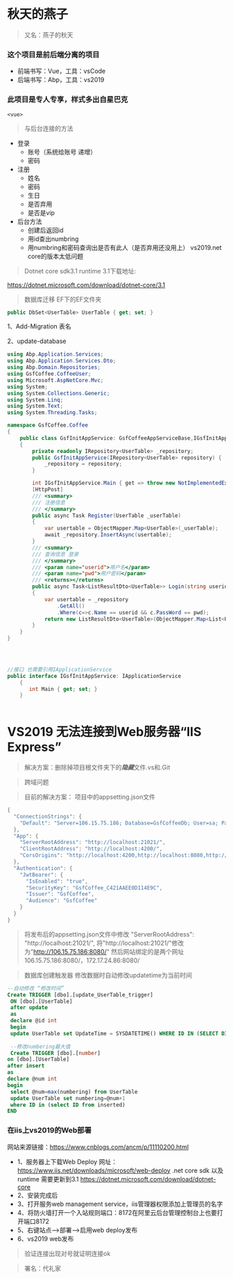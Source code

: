 # 秋天的燕子

> 又名：燕子的秋天

 ### 这个项目是前后端分离的项目
* 前端书写：Vue，工具：vsCode
* 后端书写：Abp，工具：vs2019
 ### 此项目是专人专享，样式多出自星巴克

```vue
<vue>
```
> 与后台连接的方法

* 登录
    * 账号（系统给账号 递增）
    * 密码 
* 注册
    * 姓名
    * 密码
    * 生日
    * 是否弃用
    * 是否是vip
* 后台方法
    * 创建后返回id
    * 用id查出numbring
    * 用numbring和密码查询出是否有此人（是否弃用还没用上）
vs2019.net core的版本太低问题

>Dotnet core sdk3.1 runtime 3.1下载地址:

https://dotnet.microsoft.com/download/dotnet-core/3.1

> 数据库迁移 EF下的EF文件夹

```c#
public DbSet<UserTable> UserTable { get; set; }
```

1、Add-Migration 表名

2、update-database 

```c#
using Abp.Application.Services;
using Abp.Application.Services.Dto;
using Abp.Domain.Repositories;
using GsfCoffee.CoffeeUser;
using Microsoft.AspNetCore.Mvc;
using System;
using System.Collections.Generic;
using System.Linq;
using System.Text;
using System.Threading.Tasks;

namespace GsfCoffee.Coffee
{
    public class GsfInitAppService: GsfCoffeeAppServiceBase,IGsfInitAppService
    {
        private readonly IRepository<UserTable> _repository;
        public GsfInitAppService(IRepository<UserTable> repository) {
            _repository = repository;
        }

        int IGsfInitAppService.Main { get => throw new NotImplementedException(); set => throw new NotImplementedException(); }
        [HttpPost]
        /// <summary>
        /// 注册信息
        /// </summary>
        public async Task Register(UserTable _userTable)
        {
            var usertable = ObjectMapper.Map<UserTable>(_userTable);
            await _repository.InsertAsync(usertable);
        }
        /// <summary>
        /// 查询信息 登录
        /// </summary>
        /// <param name="userid">用户名</param>
        /// <param name="pwd">用户密码</param>
        /// <returns></returns>
        public async Task<ListResultDto<UserTable>> Login(string userid,string pwd)
        {
            var usertable = _repository
                .GetAll()
                .Where(c=>c.Name == userid && c.PassWord == pwd);
            return new ListResultDto<UserTable>(ObjectMapper.Map<List<UserTable>>(usertable));
        }
    }
}

    


//接口 也需要引用IApplicationService
public interface IGsfInitAppService: IApplicationService
    {
       int Main { get; set; }
    }
    
```

# VS2019 无法连接到Web服务器“IIS Express”

> 解决方案：删除掉项目根文件夹下的***隐藏***文件.vs和.Git

> 跨域问题

>目前的解决方案：
项目中的appsetting.json文件

```c#
{
  "ConnectionStrings": {
    "Default": "Server=106.15.75.186; Database=GsfCoffeeDb; User=sa; Password=Dlj0622;"
  },
  "App": {
    "ServerRootAddress": "http://localhost:21021/",
    "ClientRootAddress": "http://localhost:4200/",
    "CorsOrigins": "http://localhost:4200,http://localhost:8080,http://localhost:8081,http://localhost:3000,http://106.15.75.186:8080"
  },
  "Authentication": {
    "JwtBearer": {
      "IsEnabled": "true",
      "SecurityKey": "GsfCoffee_C421AAEE0D114E9C",
      "Issuer": "GsfCoffee",
      "Audience": "GsfCoffee"
    }
  }
}
```

> 将发布后的appsetting.json文件中修改
"ServerRootAddress": "http://localhost:21021/",
将"http://localhost:21021/"修改为"http://106.15.75.186:8080/"
然后网站绑定的是两个网址106.15.75.186:8080/，172.17.24.86:8080/

> 数据库创建触发器 修改数据时自动修改updatetime为当前时间

```sql
--自动修改 “修改时间”
Create TRIGGER [dbo].[update_UserTable_trigger]
 ON [dbo].[UserTable]
 after update
 as 
 declare @id int
 begin
 update UserTable set UpdateTime = SYSDATETIME() WHERE ID IN (SELECT DISTINCT ID FROM inserted)
 
 --修改numbering最大值
 Create TRIGGER [dbo].[number]
on [dbo].[UserTable]
after insert
as
declare @num int
begin
 select @num=max(numbering) from UserTable
 update UserTable set numbering=@num+1
 where ID in (select ID from inserted)
END
```

### 在iis上vs2019的Web部署

网站来源链接：https://www.cnblogs.com/ancm/p/11110200.html
* 1、服务器上下载Web Deploy
网址：https://www.iis.net/downloads/microsoft/web-deploy
.net core sdk 以及runtime 需要更新到3.1
https://dotnet.microsoft.com/download/dotnet-core
* 2、安装完成后
* 3、打开服务web management service，iis管理器权限添加上管理员的名字
* 4、将防火墙打开一个入站规则端口：8172在阿里云后台管理控制台上也要打开端口8172
* 5、右键站点-->部署-->启用web deploy发布
* 6、vs2019 web发布

> 验证连接出现对号就证明连接ok

> 署名：代礼家 
